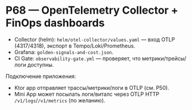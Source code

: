 # P68 — OpenTelemetry Collector + FinOps dashboards

- Collector (helm): `helm/otel-collector/values.yaml` — вход OTLP (4317/4318), экспорт в Tempo/Loki/Prometheus.
- Grafana: `golden-signals-and-cost.json`.
- CI Gate: `observability-gate.yml` — проверяет, что метрики/трейсы/логи доступны.

Подключение приложения:
- Ktor app отправляет трассы/метрики/логи в OTLP (см. P50).
- Mini App может посылать логи/виталс через OTLP HTTP `/v1/logs`/`/v1/metrics` (по желанию).
